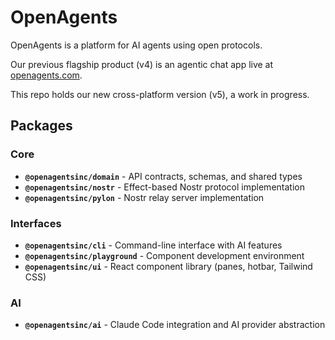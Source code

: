 # OpenAgents

OpenAgents is a platform for AI agents using open protocols.

Our previous flagship product (v4) is an agentic chat app live at [openagents.com](https://openagents.com).

This repo holds our new cross-platform version (v5), a work in progress.

## Packages

### Core
- **`@openagentsinc/domain`** - API contracts, schemas, and shared types
- **`@openagentsinc/nostr`** - Effect-based Nostr protocol implementation
- **`@openagentsinc/pylon`** - Nostr relay server implementation

### Interfaces
- **`@openagentsinc/cli`** - Command-line interface with AI features
- **`@openagentsinc/playground`** - Component development environment
- **`@openagentsinc/ui`** - React component library (panes, hotbar, Tailwind CSS)

### AI
- **`@openagentsinc/ai`** - Claude Code integration and AI provider abstraction
